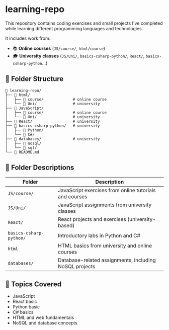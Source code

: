 # learning-repo

This repository contains coding exercises and small projects I've completed while learning different programming languages and technologies.

It includes work from:
- 📚 **Online courses** (`JS/course/`, `html/course`)
- 🎓 **University classes** (`JS/Uni/`, `basics-csharp-python/`,  `React/`, `basics-csharp-python`...)


## 📂 Folder Structure

```plaintext
📁 learning-repo/
├── 📁 html/
│   ├── 📁 course/             # online course
│   └── 📁 Uni/                # university
├── 📁 JavaScript/
│   ├── 📁 course/             # online course
│   └── 📁 Uni/                # university
├── 📁 React/                  # university
├── 📁 basics-csharp-python/   # university
│   ├── 📁 Python/
│   └── 📁 C#/
├── 📁 databases/              # university
│   ├── 📁 nosql/
│   └── 📁 sql/
└── 📄 README.md
```

## 🧭 Folder Descriptions

| Folder                  | Description                                              |
|-------------------------|----------------------------------------------------------|
| `JS/course/`            | JavaScript exercises from online tutorials and courses   |
| `JS/Uni/`               | JavaScript assignments from university classes           |
| `React/`                | React projects and exercises (university-based)          |
| `basics-csharp-python/` | Introductory labs in Python and C#                       |
| `html`                  | HTML basics from university and online courses           |
| `databases/`            | Database-related assignments, including NoSQL projects   |

## 🌱 Topics Covered

- JavaScript
- React basic
- Python basic
- C# basics
- HTML and web fundamentals
- NoSQL and database concepts
